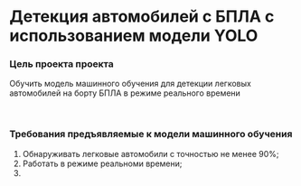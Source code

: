 # Детекция автомобилей с БПЛА с использованием модели YOLO

### Цель проекта проекта

Обучить модель машинного обучения для детекции легковых автомобилей на борту БПЛА в режиме реального времени

<br>

### Требования предъявляемые к модели машинного обучения

1. Обнаруживать легковые автомобили с точностью не менее 90%;
2. Работать в режиме реальноми времени;
3. 
